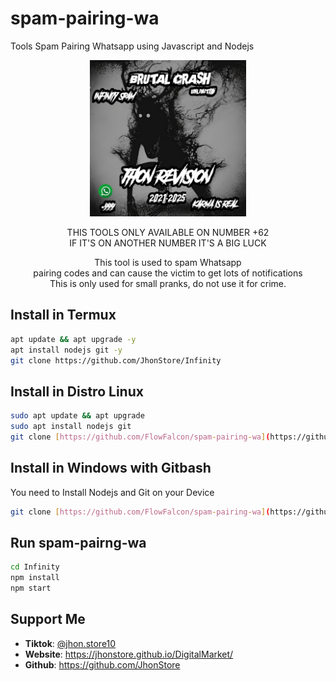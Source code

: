 # spam-pairing-wa
Tools Spam Pairing Whatsapp using Javascript and Nodejs
<div align="center">
  <p>
    <img src="1.jpg" width="250">
  </p>
  <p> THIS TOOLS ONLY AVAILABLE ON NUMBER +62<br>
  IF IT'S ON ANOTHER NUMBER IT'S A BIG LUCK</p>
  <p>This tool is used to spam Whatsapp<br>
    pairing codes and can cause the victim to get lots of notifications<br>
    This is only used for small pranks, do not use it for crime.  </p>
</div>

## Install in Termux
```bash
apt update && apt upgrade -y
apt install nodejs git -y
git clone https://github.com/JhonStore/Infinity
```

## Install in Distro Linux
```bash
sudo apt update && apt upgrade
sudo apt install nodejs git
git clone [https://github.com/FlowFalcon/spam-pairing-wa](https://github.com/JhonStore/Infinity)
```

## Install in Windows with Gitbash
You need to Install Nodejs and Git on your Device
```bash
git clone [https://github.com/FlowFalcon/spam-pairing-wa](https://github.com/JhonStore/Infinity)
```

## Run spam-pairng-wa
```bash
cd Infinity
npm install
npm start
```

## Support Me
<ul>
  <li><strong>Tiktok</strong>: <a href="https://www.tiktok.com/@jhon.store10">@jhon.store10</a></li>
  <li><strong>Website</strong>: <a href="https://jhonstore.github.io/DigitalMarket/">https://jhonstore.github.io/DigitalMarket/</a></li>
  <li><strong>Github</strong>: <a href="https://github.com/JhonStore">https://github.com/JhonStore</a></li>
</ul>
